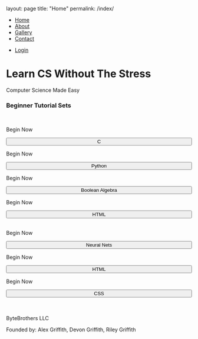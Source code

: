layout: page
title: "Home"
permalink: /index/

<!DOCTYPE html>
<html lang="en">
<head>
  <title>ByteBrothers</title>
  <meta charset="utf-8">
  <meta name="viewport" content="width=device-width, initial-scale=1">
  <link rel="stylesheet" href="https://maxcdn.bootstrapcdn.com/bootstrap/3.4.1/css/bootstrap.min.css">
  <script src="https://ajax.googleapis.com/ajax/libs/jquery/3.5.1/jquery.min.js"></script>
  <script src="https://maxcdn.bootstrapcdn.com/bootstrap/3.4.1/js/bootstrap.min.js"></script>
  <style>
    /* Remove the navbar's default margin-bottom and rounded borders */ 
    .navbar {
      margin-bottom: 0;
      border-radius: 0;
    }
    
    /* Add a gray background color and some padding to the footer */
    footer {
      background-color: #f2f2f2;
      padding: 25px;
      float: bottom;
    }
  </style>
</head>
<body>

<nav class="navbar navbar-inverse">
  <div class="container-fluid">
    <div class="collapse navbar-collapse" id="myNavbar">
      <ul class="nav navbar-nav">
        <li class="active"><a href="#">Home</a></li>
        <li><a href="/about.html/">About</a></li>
        <li><a href="#">Gallery</a></li>
        <li><a href="#">Contact</a></li>
      </ul>
      <ul class="nav navbar-nav navbar-right">
        <li><a href="/index.html/"><span class="glyphicon glyphicon-log-in"></span> Login</a></li>
      </ul>
    </div>
  </div>
</nav>

<div class="jumbotron">
  <div class="container text-center">
    <h1>Learn CS Without The Stress</h1>      
    <p>Computer Science Made Easy</p>
  </div>
</div>
  
<div class="container-fluid bg-3 text-center">    
  <h3>Beginner Tutorial Sets</h3><br>
  <div class="row">
    <div class="col-sm-3">
      <p>Begin Now</p>
      <button type="button" class="btn btn-primary btn-block" style="width:100%" style="height: 100%">C</button>
    </div>
    <div class="col-sm-3"> 
      <p>Begin Now</p>
      <button type="button" class="btn btn-primary btn-block" style="width:100%" style="height: 100%">Python</button>
    </div>
    <div class="col-sm-3"> 
      <p>Begin Now</p>
      <button type="button" class="btn btn-primary btn-block" style="width:100%" style="height: 100%">Boolean Algebra</button>
    </div>
    <div class="col-sm-3">
      <p>Begin Now</p>
      <button type="button" class="btn btn-primary btn-block" style="width:100%" style="height: 100%">HTML</button>
    </div>
  </div>
</div><br>

<div class="container-fluid bg-3 text-center">    
  <div class="row">
    <div class="col-sm-4">
      <p>Begin Now</p>
      <button type="button" class="btn btn-primary btn-block" style="width:100%" style="height: 100%">Neural Nets</button>
    </div>
    <div class="col-sm-4"> 
      <p>Begin Now</p>
      <button type="button" class="btn btn-primary btn-block" style="width:100%" style="height: 100%">HTML</button>
    </div>
    <div class="col-sm-4"> 
      <p>Begin Now</p>
      <button type="button" class="btn btn-primary btn-block" style="width:100%" style="height: 100%">CSS</button>
  </div>
</div><br><br>

<footer class="container-fluid text-center">
  <p>ByteBrothers LLC</p>
  <p>Founded by: Alex Griffith, Devon Griffith, Riley Griffith</p>
</footer>

</body>
</html>
